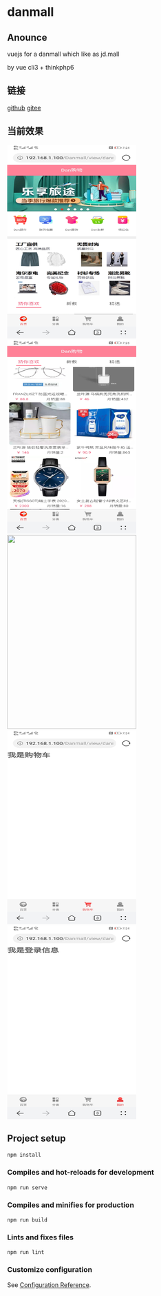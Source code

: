 # danmall

## Anounce
vuejs for a danmall which like as jd.mall

by vue cli3 + thinkphp6

## 链接
[github](https://github.com/dangc9/danmall)
[gitee](https://gitee.com/dangc/danmall)

## 当前效果

<!-- ![image](public/image/home1.jpg)
![image](public/image/home2.jpg)
![image](public/image/categroy.jpg)
![image](public/image/shopcart.jpg)
![image](public/image/profile.jpg) -->

<img src="public/image/home1.jpg" width="300" height="450" />
<img src="public/image/home2.jpg" width="300" height="450" />
<img src="public/image/categroy.jpg" width="300" height="450" />
<img src="public/image/shopcart.jpg" width="300" height="450" />
<img src="public/image/profile.jpg" width="300" height="450" />


## Project setup
```
npm install
```

### Compiles and hot-reloads for development
```
npm run serve
```

### Compiles and minifies for production
```
npm run build
```

### Lints and fixes files
```
npm run lint
```

### Customize configuration
See [Configuration Reference](https://cli.vuejs.org/config/).
